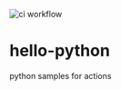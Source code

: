 ![ci workflow](https://github.com/larrycai/hello-python/actions/workflows/ci-flow.yml/badge.svg)

# hello-python
python samples for actions

